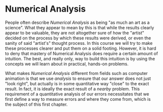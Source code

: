 
# Numerical Analysis


People often describe *Numerical Analysis* as being "as much an art as a science".  What they appear to mean by this is that while the results clearly appear to be valuable, they are not altogether sure of how the "artist" decided on the process by which these results were derived, or even the sanity of said "artist's" thought process.  In this course we will try to make these processes clearer and put them on a solid footing.  However, it is hard to deny that mastery of Numerical Analysis does require a certain amount of intuition.  The best, and really only, way to build this intuition is by using the concepts we will learn about in practical, hands-on problems.

What makes *Numerical Analysis* different from fields such as computer animation is that we use *analysis* to ensure that our answer does not just "look right", but actually is in some quantitative way "close" to the exact result.  In fact, it is ideally the exact result of a *nearby* problem.  This requirement of a quantitative analysis of our errors necessitates that we first define a way to measure errors and where they come from, which is the subject of this first chapter.

